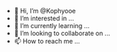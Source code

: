 - 👋 Hi, I’m @Kophyooe
- 👀 I’m interested in ...
- 🌱 I’m currently learning ...
- 💞️ I’m looking to collaborate on ...
- 📫 How to reach me ...

<!---
Kophyooe/Kophyooe is a ✨ special ✨ repository because its `README.md` (this file) appears on your GitHub profile.
You can click the Preview link to take a look at your changes.
--->
